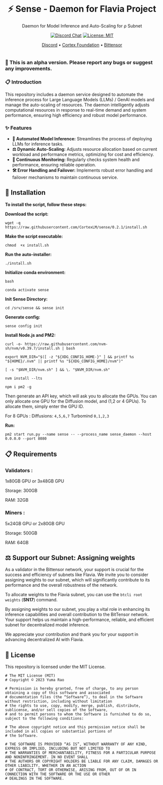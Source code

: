 <div align="center">

# **⚡️ Sense - Daemon for Flavia Project**
Daemon for Model Inference and Auto-Scaling for ρ Subnet

[![Discord Chat](https://img.shields.io/discord/308323056592486420.svg)](https://discord.gg/bittensor)
[![License: MIT](https://img.shields.io/badge/License-MIT-yellow.svg)](https://opensource.org/licenses/MIT) 


[Discord](https://discord.gg/bittensor) • [Cortex Foundation](https://cortex.foundation/) • [Bittensor](https://bittensor.com/whitepaper)
</div>

#
### 🔴 This is an alpha version. Please report any bugs or suggest any improvements.
### 📋 Introduction
This repository includes a daemon service designed to automate the inference process for Large Language Models (LLMs) / GenAI models and manage the auto-scaling of resources. The daemon intelligently adjusts computational resources in response to real-time demand and system performance, ensuring high efficiency and robust model performance.

### ✨ Features
- **🤖 Automated Model Inference:** Streamlines the process of deploying LLMs for inference tasks.
- **⚖️ Dynamic Auto-Scaling:** Adjusts resource allocation based on current workload and performance metrics, optimizing for cost and efficiency.
- **👀 Continuous Monitoring:** Regularly checks system health and performance, ensuring reliable operation.
- **🛠️ Error Handling and Failover:** Implements robust error handling and failover mechanisms to maintain continuous service.

## 🔧 Installation

**To install the script, follow these steps:**

**Download the script:**

```wget -q https://raw.githubusercontent.com/CortexLM/sense/0.2.1/install.sh```

**Make the script executable:**

```chmod  +x install.sh```

**Run the auto-installer:**

```./install.sh```

**Initialize conda environment:**

```bash```

```conda activate sense```

**Init Sense Directory:**

```cd /srv/sense && sense init```

**Generate config:**

```sense config init```


**Install Node.js and PM2:**

```curl -o- https://raw.githubusercontent.com/nvm-sh/nvm/v0.39.7/install.sh | bash```

```export NVM_DIR="$([ -z "${XDG_CONFIG_HOME-}" ] && printf %s "${HOME}/.nvm" || printf %s "${XDG_CONFIG_HOME}/nvm")"```

```[ -s "$NVM_DIR/nvm.sh" ] && \. "$NVM_DIR/nvm.sh"```

```nvm install --lts```

```npm i pm2 -g```



Then generate an API key, which will ask you to allocate the GPUs. You can only allocate one GPU for the Diffusion model, and (1,2 or 4 GPUs). To allocate them, simply enter the GPU ID.

For 8 GPUs :
Diffusions: ```4,5,6,7```
Turbomind ```0,1,2,3```

**Run:**

```pm2 start run.py --name sense -- --process_name sense_daemon --host 0.0.0.0 --port 8080```

## 📋 Requirements

### **Validators :**

1x80GB GPU or 3x48GB GPU

Storage: 300GB

RAM: 32GB


### **Miners :**

5x24GB GPU or 2x80GB GPU

Storage: 500GB

RAM: 64GB


## ⚖️ Support our Subnet: Assigning weights
As a validator in the Bittensor network, your support is crucial for the success and efficiency of subnets like Flavia. We invite you to consider assigning weights to our subnet, which will significantly contribute to its performance and the overall robustness of the network.

To allocate weights to the Flavia subnet, you can use the ```btcli root weights``` (**SN17**) command.

By assigning weights to our subnet, you play a vital role in enhancing its inference capabilities and overall contribution to the BitTensor network. Your support helps us maintain a high-performance, reliable, and efficient subnet for decentralized model inference.

We appreciate your contribution and thank you for your support in advancing decentralized AI with Flavia.




## 📜 License
This repository is licensed under the MIT License.
```text
# The MIT License (MIT)
# Copyright © 2023 Yuma Rao

# Permission is hereby granted, free of charge, to any person obtaining a copy of this software and associated
# documentation files (the “Software”), to deal in the Software without restriction, including without limitation
# the rights to use, copy, modify, merge, publish, distribute, sublicense, and/or sell copies of the Software,
# and to permit persons to whom the Software is furnished to do so, subject to the following conditions:

# The above copyright notice and this permission notice shall be included in all copies or substantial portions of
# the Software.

# THE SOFTWARE IS PROVIDED “AS IS”, WITHOUT WARRANTY OF ANY KIND, EXPRESS OR IMPLIED, INCLUDING BUT NOT LIMITED TO
# THE WARRANTIES OF MERCHANTABILITY, FITNESS FOR A PARTICULAR PURPOSE AND NONINFRINGEMENT. IN NO EVENT SHALL
# THE AUTHORS OR COPYRIGHT HOLDERS BE LIABLE FOR ANY CLAIM, DAMAGES OR OTHER LIABILITY, WHETHER IN AN ACTION
# OF CONTRACT, TORT OR OTHERWISE, ARISING FROM, OUT OF OR IN CONNECTION WITH THE SOFTWARE OR THE USE OR OTHER
# DEALINGS IN THE SOFTWARE.
```
